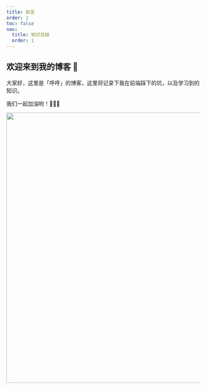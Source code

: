 ```yaml
---
title: 前言
order: 1
toc: false
nav:
  title: 知识总结
  order: 1
---
```


## 欢迎来到我的博客 👏

大家好，这里是「呼呼」的博客，这里将记录下我在前端踩下的坑，以及学习到的知识。

我们一起加油哟！👩🏻‍💻

<img src="https://img.zcool.cn/community/01rddk8v4ry4svhpbusdck3639.jpg?x-oss-process=image/auto-orient,1/resize,m_lfit,w_1280,limit_1/sharpen,100/format,webp/quality,Q_100" width="705" />
